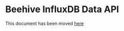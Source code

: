# Beehive InfluxDB Data API

This document has been moved [here](../../docs/querying-measurements.md)
